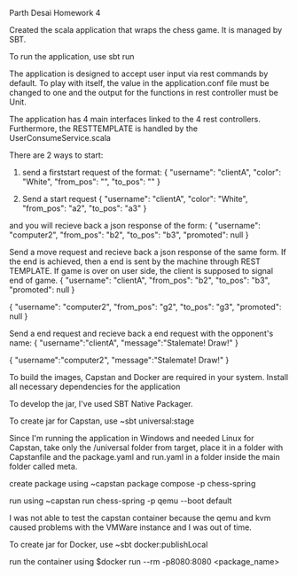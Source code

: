 Parth Desai
Homework 4

Created the scala application that wraps the chess game. It is managed by SBT.

To run the application, use sbt run

The application is designed to accept user input via rest commands by default. To play with itself, the value in the application.conf file must be changed to one and the output for the functions in rest controller must be Unit.

The application has 4 main interfaces linked to the 4  rest controllers. Furthermore, the RESTTEMPLATE is handled by the UserConsumeService.scala


There are 2 ways to start:
1) send a firststart request of the format:
  {
      "username": "clientA",
      "color": "White",
      "from_pos": "",
      "to_pos": ""
  }

2) Send a start request
  {
      "username": "clientA",
      "color": "White",
      "from_pos": "a2",
      "to_pos": "a3"
  }

  and you will recieve back a json response of the form:
  {
      "username": "computer2",
      "from_pos": "b2",
      "to_pos": "b3",
      "promoted": null
  }

Send a move request and recieve back a json response of the same form. 
If the end is achieved, then a end is sent by the machine through REST TEMPLATE.
If game is over on user side, the client is supposed to signal end of game. 
  {
      "username": "clientA",
      "from_pos": "b2",
      "to_pos": "b3",
      "promoted": null
  }

  {
      "username": "computer2",
      "from_pos": "g2",
      "to_pos": "g3",
      "promoted": null
  }

Send a end request and recieve back a end request with the opponent's name:
  {
    "username":"clientA",
    "message":"Stalemate! Draw!"
  }

  {
    "username":"computer2",
    "message":"Stalemate! Draw!"
  }

To build the images, Capstan and Docker are required in your system.
Install all necessary dependencies for the application

To develop the jar, I've used SBT Native Packager.

To create jar for Capstan, use 
~sbt universal:stage

Since I'm running the application in Windows and needed Linux for Capstan,
take only the /universal folder from target, place it in a folder with Capstanfile
and the package.yaml and run.yaml in a folder inside the main folder called meta. 

create package using 
~capstan package compose -p chess-spring

run using 
~capstan run chess-spring -p qemu --boot default

I was not able to test the capstan container because the qemu and kvm caused problems
 with the VMWare instance and I was out of time.


To create jar for Docker, use
~sbt docker:publishLocal

run the container using 
$docker run --rm -p8080:8080 <package_name>





